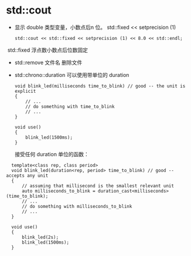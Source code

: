 # std::cout

* 显示 double 类型变量，小数点后n 位。     std::fixed << setprecision (1)

      std::cout << std::fixed << setprecision (1) << 8.0 << std::endl;
      
  std::fixed 浮点数小数点后位数固定
  
* std::remove 文件名 删除文件
* std::chrono::duration 可以使用带单位的 duration

      void blink_led(milliseconds time_to_blink) // good -- the unit is explicit
      {
          // ...
          // do something with time_to_blink
          // ...
      }

      void use()
      {
          blink_led(1500ms);
      }
      
接受任何 duration 单位的函数：

      template<class rep, class period>
      void blink_led(duration<rep, period> time_to_blink) // good -- accepts any unit
      {
          // assuming that millisecond is the smallest relevant unit
          auto milliseconds_to_blink = duration_cast<milliseconds>(time_to_blink);
          // ...
          // do something with milliseconds_to_blink
          // ...
      }

      void use()
      {
          blink_led(2s);
          blink_led(1500ms);
      }
